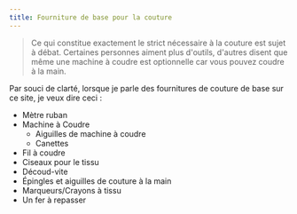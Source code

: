 ```yaml
---
title: Fourniture de base pour la couture
---
```


> Ce qui constitue exactement le strict nécessaire à la couture est sujet à débat. Certaines personnes aiment plus d'outils, d'autres disent que même une machine à coudre est optionnelle car vous pouvez coudre à la main.

Par souci de clarté, lorsque je parle des fournitures de couture de base sur ce site, je veux dire ceci :

 - Mètre ruban
 - Machine à Coudre
   - Aiguilles de machine à coudre
   - Canettes
 - Fil à coudre
 - Ciseaux pour le tissu
 - Découd-vite
 - Épingles et aiguilles de couture à la main
 - Marqueurs/Crayons à tissu
 - Un fer à repasser
